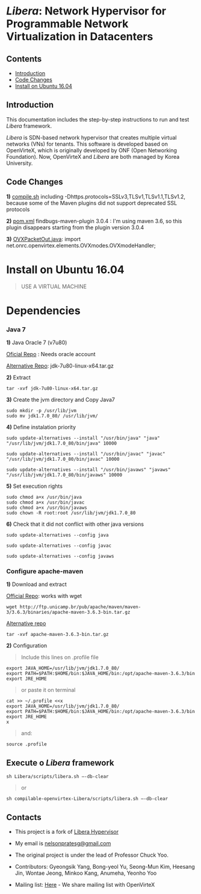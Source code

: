 # *Libera*: Network Hypervisor for Programmable Network Virtualization in Datacenters

## Contents
+ [Introduction](#introduction)
+ [Code Changes](#changes)
+ [Install on Ubuntu 16.04](#install)

<a name="introduction"></a>
## Introduction
This documentation includes the step-by-step instructions to run and test *Libera* framework.

*Libera* is SDN-based network hypervisor that creates multiple virtual networks (VNs) for tenants. This software is developed based on OpenVirteX, which is originally developed by ONF (Open Networking Foundation). Now, OpenVirteX and *Libera* are both managed by Korea University.

<a name="changes"></a>
## Code Changes

**1)** [compile.sh](/blob/master/compile.sh) including -Dhttps.protocols=SSLv3,TLSv1,TLSv1.1,TLSv1.2, because some of the Maven plugins did not support deprecated SSL protocols

**2)** [pom.xml](/blob/master/pom.xml) findbugs-maven-plugin  <version>3.0.4</version> : I'm using maven 3.6, so this plugin disappears starting from the plugin version 3.0.4

**3)** [OVXPacketOut.java](/src/main/java/net/onrc/openvirtex/messages/OVXPacketOut.java): import net.onrc.openvirtex.elements.OVXmodes.OVXmodeHandler; 


<a name="install"></a>
# Install on Ubuntu 16.04

> USE A VIRTUAL MACHINE
 
# Dependencies 

### Java 7

**1)** Java Oracle 7 (v7u80)


[Oficial Repo](https://www.oracle.com/java/technologies/javase/javase7-archive-downloads.html) : Needs oracle account



[Alternative Repo](https://mega.nz/file/2rhx0bBD): jdk-7u80-linux-x64.tar.gz


**2)** Extract


	tar -xvf jdk-7u80-linux-x64.tar.gz


**3)** Create the jvm directory and Copy Java7


	sudo mkdir -p /usr/lib/jvm
	sudo mv jdk1.7.0_80/ /usr/lib/jvm/


**4)** Define instalation priority


	sudo update-alternatives --install "/usr/bin/java" "java" "/usr/lib/jvm/jdk1.7.0_80/bin/java" 10000

	sudo update-alternatives --install "/usr/bin/javac" "javac" "/usr/lib/jvm/jdk1.7.0_80/bin/javac" 10000

	sudo update-alternatives --install "/usr/bin/javaws" "javaws" "/usr/lib/jvm/jdk1.7.0_80/bin/javaws" 10000

**5)** Set execution rights

	sudo chmod a+x /usr/bin/java
	sudo chmod a+x /usr/bin/javac
	sudo chmod a+x /usr/bin/javaws
	sudo chown -R root:root /usr/lib/jvm/jdk1.7.0_80

**6)** Check that it did not conflict with other java versions


	sudo update-alternatives --config java

	sudo update-alternatives --config javac

	sudo update-alternatives --config javaws

### Configure apache-maven
**1)** Download and extract

[Official Repo](http://ftp.unicamp.br/pub/apache/maven/maven-3/3.6.3/binaries/apache-maven-3.6.3-bin.tar.gz):  works with wget
	
	wget http://ftp.unicamp.br/pub/apache/maven/maven-3/3.6.3/binaries/apache-maven-3.6.3-bin.tar.gz

[Alternative repo](https://mega.nz/file/myxn2SAK)

	tar -xvf apache-maven-3.6.3-bin.tar.gz


**2)** Configuration

 > Include this lines on .profile file


 	export JAVA_HOME=/usr/lib/jvm/jdk1.7.0_80/
	export PATH=$PATH:$HOME/bin:$JAVA_HOME/bin:/opt/apache-maven-3.6.3/bin
	export JRE_HOME

> or paste it on terminal

	cat >> ~/.profile <<x
	export JAVA_HOME=/usr/lib/jvm/jdk1.7.0_80/
	export PATH=$PATH:$HOME/bin:$JAVA_HOME/bin:/opt/apache-maven-3.6.3/bin
	export JRE_HOME
	x

> and:

	source .profile



## Execute o *Libera* framework
     
  ```shell
  sh Libera/scripts/libera.sh –-db-clear	
  ```
>or

  ```shell
  sh compilable-openvirtex-Libera/scripts/libera.sh –-db-clear	
  ```


<a name="contacts"></a>
## Contacts
+ This project is a fork of [Libera Hypervisor](https://github.com/os-libera/Libera)
+ My email is nelsonpratesg@gmail.com

+ The original project is under the lead of Professor Chuck Yoo.
+ Contributors: Gyeongsik Yang, Bong-yeol Yu, Seong-Mun Kim, Heesang Jin, Wontae Jeong, Minkoo Kang, Anumeha, Yeonho Yoo
+ Mailing list: [Here](https://groups.google.com/forum/#!forum/ovx-discuss) - We share mailing list with OpenVirteX
